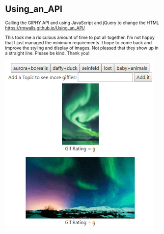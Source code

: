 # Using_an_API
Calling the GIPHY API and using JavaScript and jQuery to change the HTML
https://rmwalls.github.io/Using_an_API/

This took me a ridiculous amount of time to put all together. I'm not happy that I just managed the minimum requirements. I hope to come back and improve the styling and display of images. Not pleased that they show up in a straight line.  Please be kind. Thank you!

<img src="/assets/images/giphy_screen1.jpg" alt="application screen shot">
